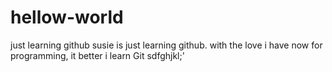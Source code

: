 # hellow-world
just learning github
susie is just learning github. with the love i have now for programming, it better i learn Git
sdfghjkl;'
